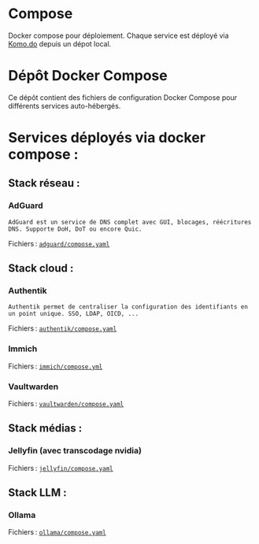 # Compose

Docker compose pour déploiement. Chaque service est déployé via [Komo.do](https://komo.do/) depuis un dépot local.

# Dépôt Docker Compose

Ce dépôt contient des fichiers de configuration Docker Compose pour différents services auto-hébergés.

# Services déployés via docker compose :

## Stack réseau :

### AdGuard

    AdGuard est un service de DNS complet avec GUI, blocages, réécritures DNS. Supporte DoH, DoT ou encore Quic.

Fichiers : [`adguard/compose.yaml`](adguard/compose.yaml)

## Stack cloud :

### Authentik

    Authentik permet de centraliser la configuration des identifiants en un point unique. SSO, LDAP, OICD, ...

Fichiers : [`authentik/compose.yaml`](authentik/compose.yaml)

### Immich

Fichiers : [`immich/compose.yml`](immich/compose.yml)

### Vaultwarden

Fichiers : [`vaultwarden/compose.yaml`](vaultwarden/compose.yaml)

## Stack médias :

### Jellyfin (avec transcodage nvidia)

Fichiers : [`jellyfin/compose.yaml`](jellyfin/compose.yaml)

## Stack LLM :

### Ollama

Fichiers : [`ollama/compose.yaml`](ollama/compose.yaml)